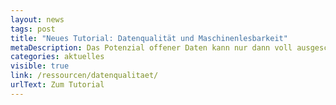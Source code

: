 ```yaml
---
layout: news
tags: post
title: "Neues Tutorial: Datenqualität und Maschinenlesbarkeit"
metaDescription: Das Potenzial offener Daten kann nur dann voll ausgeschöpft werden, wenn die Daten hochwertig und leicht nutzbar sind. Ein wichtiger Punkt dabei ist die Maschinenlesbarkeit, welche wir in unserem neuen Video-Tutorial genauer erklären. Wir zeigen Ihnen, wie Sie die Maschinenlesbarkeit eines Datensatzes im CSV- oder XLSX-Format erhöhen und was dabei wichtig ist.
categories: aktuelles
visible: true
link: /ressourcen/datenqualitaet/
urlText: Zum Tutorial
---
```

